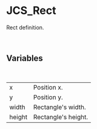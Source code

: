 <!--
   - $File: JCS_Rect.html $
   - $Date: 2018-10-01 03:15:30 $
   - $Revision: $
   - $Creator: Jen-Chieh Shen $
   - $Notice: See LICENSE.txt for modification and distribution information
   -                   Copyright © 2018 by Shen, Jen-Chieh $
-->


<div id="content-header">
  <h1>JCS_Rect</h1>
</div>

<p>
  Rect definition.
</p>


<br/>
<h2>Variables</h2>
<br/>

<table>
  <tr>
    <td>x</td>
    <td>Position x.</td>
  </tr>
  <tr>
    <td>y</td>
    <td>Position y.</td>
  </tr>
  <tr>
    <td>width</td>
    <td>Rectangle's width.</td>
  </tr>
  <tr>
    <td>height</td>
    <td>Rectangle's height.</td>
  </tr>
</table>
